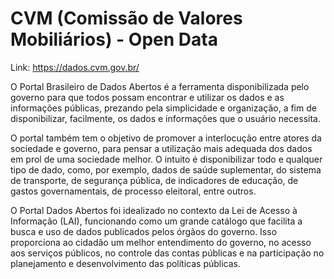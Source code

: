 # CVM (Comissão de Valores Mobiliários) - Open Data

Link: https://dados.cvm.gov.br/

O Portal Brasileiro de Dados Abertos é a ferramenta disponibilizada pelo governo para que todos possam encontrar e utilizar os dados e as informações públicas, prezando pela simplicidade e organização, a fim de disponibilizar, facilmente, os dados e informações que o usuário necessita.

O portal também tem o objetivo de promover a interlocução entre atores da sociedade e governo, para pensar a utilização mais adequada dos dados em prol de uma sociedade melhor. O intuito é disponibilizar todo e qualquer tipo de dado, como, por exemplo, dados de saúde suplementar, do sistema de transporte, de segurança pública, de indicadores de educação, de gastos governamentais, de processo eleitoral, entre outros.

O Portal Dados Abertos foi idealizado no contexto da Lei de Acesso à Informação (LAI), funcionando como um grande catálogo que facilita a busca e uso de dados publicados pelos órgãos do governo. Isso proporciona ao cidadão um melhor entendimento do governo, no acesso aos serviços públicos, no controle das contas públicas e na participação no planejamento e desenvolvimento das políticas públicas.
